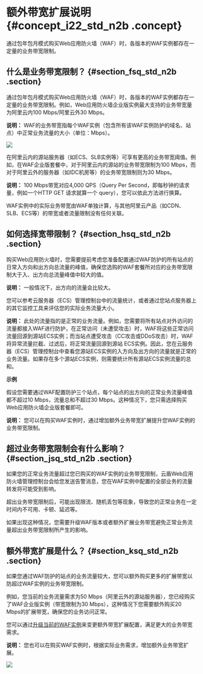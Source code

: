 # 额外带宽扩展说明 {#concept_i22_std_n2b .concept}

通过包年包月模式购买Web应用防火墙（WAF）时，各版本的WAF实例都存在一定量的业务带宽限制。

## 什么是业务带宽限制？ {#section_fsq_std_n2b .section}

通过包年包月模式购买Web应用防火墙（WAF）时，各版本的WAF实例都存在一定量的业务带宽限制。例如，Web应用防火墙企业版实例最大支持的业务带宽量为阿里云内100 Mbps/阿里云外30 Mbps。

**说明：** WAF的业务带宽指每个WAF实例（包含所有该WAF实例防护的域名、站点）中正常业务流量的大小（单位：Mbps）。

![](http://static-aliyun-doc.oss-cn-hangzhou.aliyuncs.com/assets/img/15540/15331807957286_zh-CN.png)

在阿里云内的源站服务器（如ECS、SLB实例等）可享有更高的业务带宽阈值。例如，在WAF企业版套餐中，对于阿里云内的源站的业务带宽限制为100 Mbps，而对于阿里云外的服务器（如IDC机房等）的业务带宽限制则为30 Mbps。

**说明：** 100 Mbps带宽对应4,000 QPS（Query Per Second，即每秒钟的请求量，例如一个HTTP GET 请求就算一个 query），您可以依此方法进行换算。

WAF实例中的实际业务带宽由WAF单独计算，与其他阿里云产品（如CDN、SLB、ECS等）的带宽或者流量限制没有任何关联。

## 如何选择宽带限制？ {#section_hsq_std_n2b .section}

购买Web应用防火墙时，您需要提前考虑您准备配置通过WAF防护的所有站点的日常入方向和出方向总流量的峰值，确保您选购的WAF套餐所对应的业务带宽限制大于入、出方向总流量峰值中较大的值。

**说明：** 一般情况下，出方向的流量会比较大。

您可以参考云服务器（ECS）管理控制台中的流量统计，或者通过您站点服务器上的其它监控工具来评估您的实际业务流量大小。

**说明：** 此处的流量指的是正常的业务流量。例如，您需要将所有站点对外访问的流量都接入WAF进行防护，在正常访问（未遭受攻击）时，WAF将这些正常访问流量回源到源站ECS实例；而当站点遭受攻击（CC攻击或DDoS攻击）时，WAF将异常流量拦截、过滤后，将正常流量回源到源站 ECS实例。因此，您在云服务器（ECS）管理控制台中查看您源站ECS实例的入方向及出方向的流量就是正常的业务流量。如果存在多个源站ECS实例，则需要统计所有源站ECS实例流量的总和。

**示例**

假设您需要通过WAF配置防护三个站点，每个站点的出方向的正常业务流量峰值都不超过10 Mbps，流量总和不超过30 Mbps。这种情况下，您只需选择购买Web应用防火墙企业版套餐即可。

**说明：** 您可以在购买WAF实例时，通过增加额外业务带宽扩展提升您WAF实例的业务带宽限制。

## 超过业务带宽限制会有什么影响？ {#section_jsq_std_n2b .section}

如果您的正常业务流量超过您已购买的WAF实例的业务带宽限制，云盾Web应用防火墙管理控制台会给您发送告警消息，您在WAF实例中配置的全部业务的流量转发将可能受到影响。

超出业务带宽限制后，可能出现限流、随机丢包等现象，导致您的正常业务在一定时间内不可用、卡顿、延迟等。

如果出现这种情况，您需要升级WAF版本或者额外扩展业务带宽避免正常业务流量超出业务带宽限制所产生的影响。

## 额外带宽扩展是什么？ {#section_ksq_std_n2b .section}

如果您通过WAF防护的站点的业务流量较大，您可以额外购买更多的扩展带宽以防超过WAF实例的业务带宽限制。

例如，您当前的业务流量需求为50 Mbps（阿里云外的源站服务器），您已经购买了WAF企业版实例（带宽限制为30 Mbps），这种情况下您需要额外购买20 Mbps的扩展带宽，确保您的业务访问正常。

您可以通过[升级当前的WAF实例](intl.zh-CN/产品定价/续费与升级.md#ol_ut4_hdn_42b)来变更额外带宽扩展配置，满足更大的业务带宽需求。

**说明：** 您也可以在购买WAF实例时，根据实际业务需求，增加额外业务带宽扩展。

![](http://docs-aliyun.cn-hangzhou.oss.aliyun-inc.com/assets/pic/50557/cn_zh/1521622468777/Image%2035.png)

